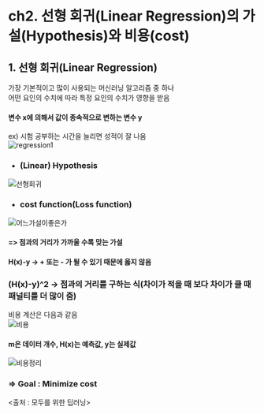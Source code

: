 # ch2. 선형 회귀(Linear Regression)의 가설(Hypothesis)와 비용(cost)  

## 1. 선형 회귀(Linear Regression)  
가장 기본적이고 많이 사용되는 머신러닝 알고리즘 중 하나  
어떤 요인의 수치에 따라 특정 요인의 수치가 영향을 받음  
#### 변수 x에 의해서 값이 종속적으로 변하는 변수 y  
ex) 시험 공부하는 시간을 늘리면 성적이 잘 나옴  
![regression1](https://user-images.githubusercontent.com/31130917/107740649-faf26b80-6d4e-11eb-8e46-78953e432a91.PNG)  
  
* ### (Linear) Hypothesis  
![선형회귀](https://user-images.githubusercontent.com/31130917/107740645-f9c13e80-6d4e-11eb-94d6-23b54f76c555.PNG)  
  
* ### cost function(Loss function)  
![어느가설이좋은가](https://user-images.githubusercontent.com/31130917/107740932-88ce5680-6d4f-11eb-87ee-e1f72643d40c.PNG)  
#### => 점과의 거리가 가까울 수록 맞는 가설  
#### H(x)-y -> + 또는 - 가 될 수 있기 때문에 옳지 않음  
### (H(x)-y)^2 -> 점과의 거리를 구하는 식(차이가 적을 때 보다 차이가 클 때 패널티를 더 많이 줌)  
비용 계산은 다음과 같음  
![비용](https://user-images.githubusercontent.com/31130917/107741332-4d805780-6d50-11eb-8f29-d7e6213617b8.PNG)  
#### m은 데이터 개수, H(x)는 예측값, y는 실제값  
  
![비용정리](https://user-images.githubusercontent.com/31130917/107741538-b7006600-6d50-11eb-9131-7ed853a43450.PNG)  
### => Goal : Minimize cost  
<출처 : 모두를 위한 딥러닝>
